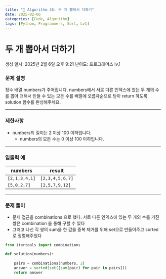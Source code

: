 ```yaml
---
title: "🧠 Algorithm 38: 두 개 뽑아서 더하기"
date: 2025-02-06
categories: [Code, Algorithm]
tags: [Python, Programmers, Sort, Lv1]
---
```


# 두 개 뽑아서 더하기

생성 일시: 2025년 2월 6일 오후 9:21
난이도: 프로그래머스 lv.1

### **문제 설명**

정수 배열 numbers가 주어집니다. numbers에서 서로 다른 인덱스에 있는 두 개의 수를 뽑아 더해서 만들 수 있는 모든 수를 배열에 오름차순으로 담아 return 하도록 solution 함수를 완성해주세요.

---

### 제한사항

- numbers의 길이는 2 이상 100 이하입니다.
    - numbers의 모든 수는 0 이상 100 이하입니다.

---

### 입출력 예

| numbers | result |
| --- | --- |
| `[2,1,3,4,1]` | `[2,3,4,5,6,7]` |
| `[5,0,2,7]` | `[2,5,7,9,12]` |

---

### 문제 풀이

- 문제 접근을 combinations 으로 했다. 서로 다른 인덱스에 있는 두 개의 수를 가진 쌍은 combination 을 통해 구할 수 있다
- 그러고 나선 각 쌍의 sum을 한 값을 중복 제거를 위해 set으로 만들어주고 sorted 로 정렬해주었다

```python
from itertools import combinations

def solution(numbers):
    
    pairs = combinations(numbers, 2)
    answer = sorted(set([sum(pair) for pair in pairs]))
    return answer
```